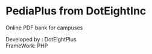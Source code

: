 # PediaPlus from DotEightInc
Online PDF bank for campuses

Developed by : DotEightPlus <br/>
FrameWork:     PHP
